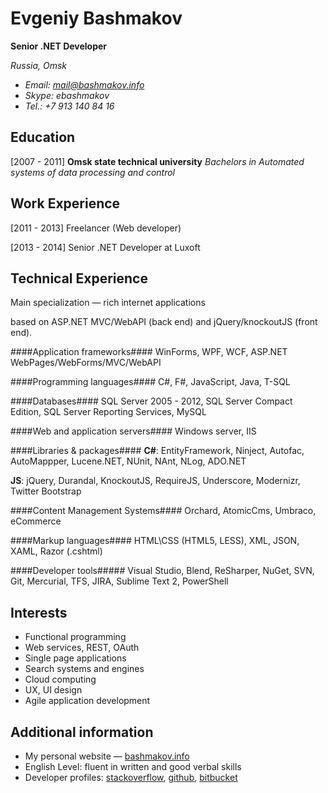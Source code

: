 Evgeniy Bashmakov 
=================
**Senior .NET Developer**

*Russia, Omsk*

- *Email: mail@bashmakov.info* 
- *Skype: ebashmakov*
- *Tel.: +7 913 140 84 16*

Education
---------

[2007 - 2011] 
**Omsk state technical university** 
*Bachelors in Automated systems of data processing and control*

Work Experience
---------------

[2011 - 2013] Freelancer (Web developer)

[2013 - 2014] Senior .NET Developer at Luxoft

Technical Experience
--------------------

Main specialization — rich internet applications 

based on ASP.NET MVC/WebAPI (back end) and jQuery/knockoutJS (front end).

####Application frameworks####
WinForms, WPF, WCF, ASP.NET WebPages/WebForms/MVC/WebAPI

####Programming languages####
C#, F#, JavaScript, Java, T-SQL

####Databases####
SQL Server 2005 - 2012, SQL Server Compact Edition, SQL Server Reporting Services, MySQL

####Web and application servers####
Windows server, IIS

####Libraries & packages####
**C#**: EntityFramework, Ninject, Autofac, AutoMappper, Lucene.NET, NUnit, NAnt, NLog, ADO.NET

**JS**: jQuery, Durandal, KnockoutJS, RequireJS, Underscore, Modernizr, Twitter Bootstrap

####Content Management Systems####
Orchard, AtomicCms, Umbraco, eCommerce

####Markup languages####
HTML\CSS (HTML5, LESS), XML, JSON, XAML, Razor (.cshtml)

####Developer tools#####
Visual Studio, Blend, ReSharper, NuGet, SVN, Git, Mercurial, TFS, JIRA, Sublime Text 2, PowerShell

Interests
---------

* Functional programming
* Web services, REST, OAuth
* Single page applications
* Search systems and engines
* Cloud computing
* UX, UI design
* Agile application development

Additional information
----------------------
- My personal website — [bashmakov.info](http://bashmakov.info)
- English Level: fluent in written and good verbal skills
- Developer profiles: [stackoverflow](http://stackoverflow.com/users/536900/crackbrain "stackoverflow"), [github](https://github.com/crackbrain "github"), [bitbucket](https://bitbucket.org/crackbrain/ "bitbucket")
